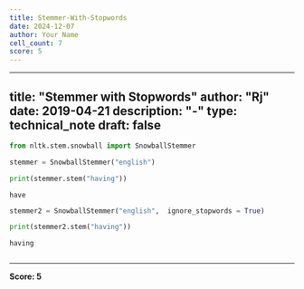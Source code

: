 ```yaml
---
title: Stemmer-With-Stopwords
date: 2024-12-07
author: Your Name
cell_count: 7
score: 5
---
```


---
title: "Stemmer with Stopwords"
author: "Rj"
date: 2019-04-21
description: "-"
type: technical_note
draft: false
---

```python
from nltk.stem.snowball import SnowballStemmer
```


```python
stemmer = SnowballStemmer("english")
```


```python
print(stemmer.stem("having"))
```

    have



```python
stemmer2 = SnowballStemmer("english",  ignore_stopwords = True)
```


```python
print(stemmer2.stem("having"))
```

    having



```python

```


---
**Score: 5**
